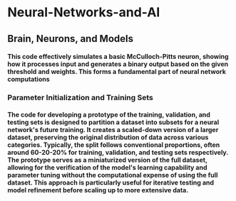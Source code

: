 # Neural-Networks-and-AI
## Brain, Neurons, and Models
#### This code effectively simulates a basic McCulloch-Pitts neuron, showing how it processes input and generates a binary output based on the given threshold and weights. This forms a fundamental part of neural network computations
### Parameter Initialization and Training Sets
#### The code for developing a prototype of the training, validation, and testing sets is designed to partition a dataset into subsets for a neural network's future training. It creates a scaled-down version of a larger dataset, preserving the original distribution of data across various categories. Typically, the split follows conventional proportions, often around 60-20-20% for training, validation, and testing sets respectively. The prototype serves as a miniaturized version of the full dataset, allowing for the verification of the model's learning capability and parameter tuning without the computational expense of using the full dataset. This approach is particularly useful for iterative testing and model refinement before scaling up to more extensive data.
